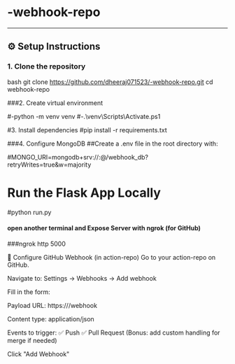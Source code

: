# -webhook-repo

---

## ⚙️ Setup Instructions

### 1. Clone the repository

bash
git clone https://github.com/dheeraj071523/-webhook-repo.git
cd webhook-repo

###2. Create virtual environment

#-python -m venv venv
#-.\venv\Scripts\Activate.ps1

#3. Install dependencies
#pip install -r requirements.txt

###4. Configure MongoDB
##Create a .env file in the root directory with:

#MONGO_URI=mongodb+srv://<your-user>:<your-pass>@<cluster-url>/webhook_db?retryWrites=true&w=majority

# Run the Flask App Locally

#python run.py

#### open another terminal and Expose Server with ngrok (for GitHub)

###ngrok http 5000

🔗 Configure GitHub Webhook (in action-repo)
Go to your action-repo on GitHub.

Navigate to:
Settings → Webhooks → Add webhook

Fill in the form:

Payload URL:
https://<your-ngrok-url>/webhook

Content type:
application/json

Events to trigger:
✅ Push
✅ Pull Request
(Bonus: add custom handling for merge if needed)

Click "Add Webhook"
